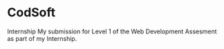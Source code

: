 # CodSoft
Internship
My submission for Level 1 of the Web Development Assesment as part of my Internship.
